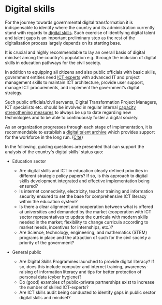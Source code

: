 # Digital skills

For the journey towards governmental digital transformation it is indispensable to identify where the country and its administration currently stand with regards to [digital skills](../../learning-and-exchange/capacity-development/digital-skills-in-relation-to-capacity-building.md). Such exercise of identifying  digital talent and talent gaps is an important preliminary step as the rest of the digitalisation process largely depends on its starting base. &#x20;

It is crucial and highly recommendable to lay an overall basis of digital mindset among the country's population e.g. through the inclusion of digital skills in education pathways for the civil society.&#x20;

In addition to equipping all citizens and also public officials with basic skills, government entities need [ICT experts](../../annex/copy-of-govstack-user-profiles-taxonomy.md) with advanced IT and project management skills to maintain ICT architecture, provide user support, manage ICT procurements, and implement the government’s digital strategy.&#x20;

Such public officials/civil servants, Digital Transformation Project Managers, ICT specialists etc. should be involved in regular internal [capacity strengthening measures](../../learning-and-exchange/govstack-learning-management-system/) to always be up to date regarding new technologies and to be able to continuously foster a digital society.&#x20;

As an organization progresses through each stage of implementation, it is recommendable to establish a [digital talent archive](../../learning-and-exchange/capacity-development/capacity-building-framework.md#excellence-center-and-community-driven-interaction-and-knowledge-sharing) which provides support for the workforce in the long run. ([Cite](https://ega.ee/wp-content/uploads/2022/07/Kenya-Digital-Readiness-Study.pdf))&#x20;

In the following, guiding questions are presented that can support the analysis of the country's digital skills' status quo:&#x20;

*   Education sector&#x20;

    * Are digital skills and ICT in education clearly defined priorities in different strategic policy papers? If so, is this approach to digital skills development integrated and effective implementation being ensured?&#x20;
    * Is internet connectivity, electricity, teacher training and information security ensured to set the base for comprehensive ICT literacy within the education system?&#x20;
    * Is there a clear alignment and cooperation between what is offered at universities and demanded by the market (cooperation with ICT sector representatives to update the curricula with modern skills needed in the market; flexibility to change curricula according to market needs, incentives for internships, etc.)?&#x20;
    * Are Science, technology, engineering, and mathematics (STEM) programs in place and the attraction of such for the civil society a priority of the government? &#x20;

    &#x20;
* General public&#x20;
  * Are Digital Skills Programmes launched to provide digital literacy? If so, does this include computer and internet training, awareness-raising of information literacy and tips for better protection of personal data (cyber hygiene)?&#x20;
  * Do (good) examples of public-private partnerships exist to increase the number of skilled ICT-experts?&#x20;
  * Are ICT skills audit being conducted to identify gaps in public sector digital skills and mindset?&#x20;

&#x20;
